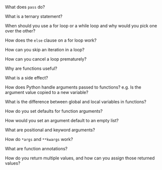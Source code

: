 
What does `pass` do?

What is a ternary statement?

When should you use a for loop or a while loop and why would you pick one over the other?

How does the `else` clause on a for loop work?

How can you skip an iteration in a loop?

How can you cancel a loop prematurely?

Why are functions useful?

What is a side effect?

How does Python handle arguments passed to functions? e.g. Is the argument value copied to a new variable?

What is the difference between global and local variables in functions?

How do you set defaults for function arguments?

How would you set an argument default to an empty list?

What are positional and keyword arguments?

How do `*args` and `**kwargs` work?

What are function annotations?

How do you return multiple values, and how can you assign those returned values?
